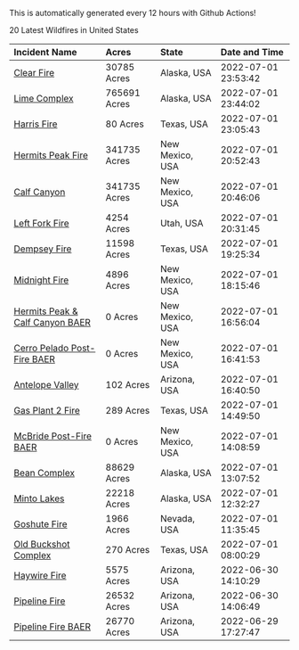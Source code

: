 This is automatically generated every 12 hours with Github Actions!

20 Latest Wildfires in United States

 | Incident Name | Acres | State | Date and Time |
|:---|:---|:---|:---|
| [Clear Fire](https://inciweb.nwcg.gov/incident/8178/) | 30785 Acres | Alaska, USA | 2022-07-01 23:53:42 |
| [Lime Complex](https://inciweb.nwcg.gov/incident/8173/) | 765691 Acres | Alaska, USA | 2022-07-01 23:44:02 |
| [Harris Fire](https://inciweb.nwcg.gov/incident/8196/) | 80 Acres | Texas, USA | 2022-07-01 23:05:43 |
| [Hermits Peak Fire](https://inciweb.nwcg.gov/incident/8049/) | 341735 Acres | New Mexico, USA | 2022-07-01 20:52:43 |
| [Calf Canyon](https://inciweb.nwcg.gov/incident/8069/) | 341735 Acres | New Mexico, USA | 2022-07-01 20:46:06 |
| [Left Fork Fire](https://inciweb.nwcg.gov/incident/8169/) | 4254 Acres | Utah, USA | 2022-07-01 20:31:45 |
| [Dempsey Fire](https://inciweb.nwcg.gov/incident/8174/) | 11598 Acres | Texas, USA | 2022-07-01 19:25:34 |
| [Midnight Fire](https://inciweb.nwcg.gov/incident/8147/) | 4896 Acres | New Mexico, USA | 2022-07-01 18:15:46 |
| [Hermits Peak & Calf Canyon BAER](https://inciweb.nwcg.gov/incident/8104/) | 0 Acres | New Mexico, USA | 2022-07-01 16:56:04 |
| [Cerro Pelado Post-Fire BAER](https://inciweb.nwcg.gov/incident/8118/) | 0 Acres | New Mexico, USA | 2022-07-01 16:41:53 |
| [Antelope Valley](https://inciweb.nwcg.gov/incident/8181/) | 102 Acres | Arizona, USA | 2022-07-01 16:40:50 |
| [Gas Plant 2 Fire](https://inciweb.nwcg.gov/incident/8195/) | 289 Acres | Texas, USA | 2022-07-01 14:49:50 |
| [McBride Post-Fire BAER](https://inciweb.nwcg.gov/incident/8080/) | 0 Acres | New Mexico, USA | 2022-07-01 14:08:59 |
| [Bean Complex](https://inciweb.nwcg.gov/incident/8183/) | 88629 Acres | Alaska, USA | 2022-07-01 13:07:52 |
| [Minto Lakes](https://inciweb.nwcg.gov/incident/8182/) | 22218 Acres | Alaska, USA | 2022-07-01 12:32:27 |
| [Goshute Fire](https://inciweb.nwcg.gov/incident/8180/) | 1966 Acres | Nevada, USA | 2022-07-01 11:35:45 |
| [Old Buckshot Complex](https://inciweb.nwcg.gov/incident/8194/) | 270 Acres | Texas, USA | 2022-07-01 08:00:29 |
| [Haywire Fire](https://inciweb.nwcg.gov/incident/8155/) | 5575 Acres | Arizona, USA | 2022-06-30 14:10:29 |
| [Pipeline Fire](https://inciweb.nwcg.gov/incident/8152/) | 26532 Acres | Arizona, USA | 2022-06-30 14:06:49 |
| [Pipeline Fire BAER](https://inciweb.nwcg.gov/incident/8168/) | 26770 Acres | Arizona, USA | 2022-06-29 17:27:47 |
